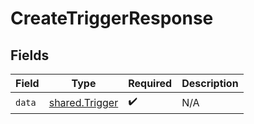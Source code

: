 # CreateTriggerResponse


## Fields

| Field                                            | Type                                             | Required                                         | Description                                      |
| ------------------------------------------------ | ------------------------------------------------ | ------------------------------------------------ | ------------------------------------------------ |
| `data`                                           | [shared.Trigger](../../models/shared/trigger.md) | :heavy_check_mark:                               | N/A                                              |